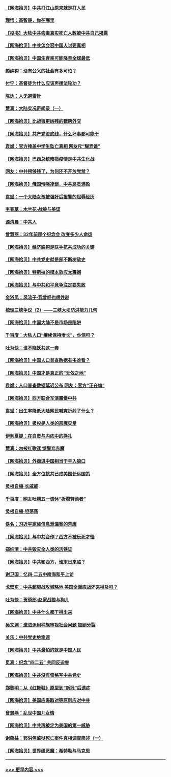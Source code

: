 #### [【网海拾贝】中共打江山原来就是打人民](../pages/nsc993/n12954345.md?t=05181452) 
#### [理悟：高智晟，你在哪里](../pages/nsc993/n12953115.md?t=05181452) 
#### [【投书】大陆中共病毒真实死亡人数被中共自己揭露](../pages/nsc993/n12953050.md?t=05181452) 
#### [【网海拾贝】中共怎会容中国人讨要真相](../pages/nsc993/n12952161.md?t=05181452) 
#### [【网海拾贝】中国生育率可能降至全球最低](../pages/nsc993/n12948793.md?t=05181452) 
#### [颜纯钩：没有公义的社会有多可怕？](../pages/nsc993/n12947626.md?t=05181452) 
#### [付宁：基督徒为什么应该声援法轮功？](../pages/nsc993/n12947233.md?t=05181452) 
#### [陈达：人无避雷针](../pages/nsc993/n12947098.md?t=05181452) 
#### [慧真：大陆实况奇闻录（一）](../pages/nsc993/n12945811.md?t=05181452) 
#### [【网海拾贝】比战狼更凶残的戳瞎外交](../pages/nsc993/n12945717.md?t=05181452) 
#### [【网海拾贝】共产党没底线，什么坏事都可能干](../pages/nsc993/n12942090.md?t=05181452) 
#### [袁斌：官方掩盖中学生坠亡真相 网友斥“糊弄谁”](../pages/nsc993/n12942029.md?t=05181452) 
#### [【网海拾贝】巴西总统暗指疫情是中共生化战](../pages/nsc993/n12938999.md?t=05181452) 
#### [网友：中共捞够钱了，为何还不开放党禁？](../pages/nsc993/n12938952.md?t=05181452) 
#### [【网海拾贝】俄国恃强凌弱，中共恶贯满盈](../pages/nsc993/n12936626.md?t=05181452) 
#### [袁斌：一个大陆女孩被强奸后报警的屈辱经历](../pages/nsc993/n12936547.md?t=05181452) 
#### [李春草：木兰花·战狼与美谍](../pages/nsc993/n12935995.md?t=05181452) 
#### [源清晨：中共人](../pages/nsc993/n12935589.md?t=05181452) 
#### [曾慧燕：32年前那个纪念会 改变多少人命运](../pages/nsc993/n12934233.md?t=05181452) 
#### [【网海拾贝】经济脱钩是联手抗共成功的关键](../pages/nsc993/n12934176.md?t=05181452) 
#### [【网海拾贝】中共党史就是部不断树敌史](../pages/nsc993/n12932844.md?t=05181452) 
#### [【网海拾贝】特斯拉的模本效应太震撼](../pages/nsc993/n12925626.md?t=05181452) 
#### [【网海拾贝】与中共和平竞争注定要失败](../pages/nsc993/n12923326.md?t=05181452) 
#### [金浴凤：风流子‧我曾经也想姓赵](../pages/nsc993/n12920911.md?t=05181452) 
#### [梳理三峡争议（2）——三峡大坝防洪能力几何](../pages/nsc993/n12920173.md?t=05181452) 
#### [【网海拾贝】中国大陆不是市场是陷阱](../pages/nsc993/n12920143.md?t=05181452) 
#### [千百度：大陆人口“继续保持增长”，你信吗？](../pages/nsc993/n12918946.md?t=05181452) 
#### [吐为快：谁不晓妖共这一套](../pages/nsc993/n12918941.md?t=05181452) 
#### [【网海拾贝】中国人口普查数据有多难看？](../pages/nsc993/n12917822.md?t=05181452) 
#### [【网海拾贝】中国才是真正的“无依之地”](../pages/nsc993/n12915845.md?t=05181452) 
#### [袁斌：人口普查数据延迟公布 网友：官方“正在编”](../pages/nsc993/n12915748.md?t=05181452) 
#### [【网海拾贝】西方联合军演震慑中共](../pages/nsc993/n12913466.md?t=05181452) 
#### [袁斌：出生率降低大陆网民喊爽折射了什么？](../pages/nsc993/n12913365.md?t=05181452) 
#### [【网海拾贝】极权是人类的恶魔灾星](../pages/nsc993/n12910697.md?t=05181452) 
#### [伊利夏提：在自责与内疚中的挣扎](../pages/nsc993/n12910493.md?t=05181452) 
#### [慧真：勿被红歌迷 觉醒弃赤魔](../pages/nsc993/n12910485.md?t=05181452) 
#### [【网海拾贝】外商进中国相当于羊入狼口](../pages/nsc993/n12908274.md?t=05181452) 
#### [【网海拾贝】全方位抗共已成美国长远国策](../pages/nsc993/n12906878.md?t=05181452) 
#### [灵根自植‧长戚戚](../pages/nsc993/n12905585.md?t=05181452) 
#### [千百度：网友吐槽五一调休“折腾劳动者”](../pages/nsc993/n12905934.md?t=05181452) 
#### [灵根自植‧坦荡荡](../pages/nsc993/n12905562.md?t=05181452) 
#### [佚名：习近平家族信息泄漏案的荒唐](../pages/nsc993/n12904705.md?t=05181452) 
#### [【网海拾贝】与中共合作？西方不被玩死才怪](../pages/nsc993/n12903873.md?t=05181452) 
#### [郑纯清：中共毁灭全人类的活铁证](../pages/nsc993/n12903785.md?t=05181452) 
#### [【网海拾贝】中共和西方，谁末日来临？](../pages/nsc993/n12903482.md?t=05181452) 
#### [谢卫国：忆四‧二五中南海和平上访](../pages/nsc993/n12902192.md?t=05181452) 
#### [戈壁东：中共超限战攻城略地 美国全面应战还来得及吗？](../pages/nsc993/n12902297.md?t=05181452) 
#### [吐为快：贺骄郎‧赵家战狼与狗儿](../pages/nsc993/n12902280.md?t=05181452) 
#### [【网海拾贝】中共什么都干得出来](../pages/nsc993/n12897500.md?t=05181452) 
#### [吴文渊：激进派用种族审视社会问题 加剧分裂](../pages/nsc993/n12893881.md?t=05181452) 
#### [关乐：中共党史绝笔谣](../pages/nsc993/n12897270.md?t=05181452) 
#### [【网海拾贝】中共最怕的就是中国人民](../pages/nsc993/n12894705.md?t=05181452) 
#### [觅真：纪念“四二五” 共同反迫害](../pages/nsc993/n12894553.md?t=05181452) 
#### [【网海拾贝】中共没有资格写中共党史](../pages/nsc993/n12892231.md?t=05181452) 
#### [郑黎明：从《红舞鞋》原型到“新冠”后遗症](../pages/nsc993/n12890469.md?t=05181452) 
#### [【网海拾贝】美国应采取对等原则应对中共](../pages/nsc993/n12889176.md?t=05181452) 
#### [曾慧燕：乱世中国儿女情](../pages/nsc993/n12887931.md?t=05181452) 
#### [【网海拾贝】中共再被定为美国的第一威胁](../pages/nsc993/n12887580.md?t=05181452) 
#### [谢燕益：郭洪伟监狱死亡案件真相调查简述（一）](../pages/nsc993/n12885648.md?t=05181452) 
#### [【网海拾贝】世界级恶魔：希特勒与马克思](../pages/nsc993/n12884062.md?t=05181452) 

----
#### [ >>> 更早内容 <<< ](../indexes/nsc993-earlier.md)
